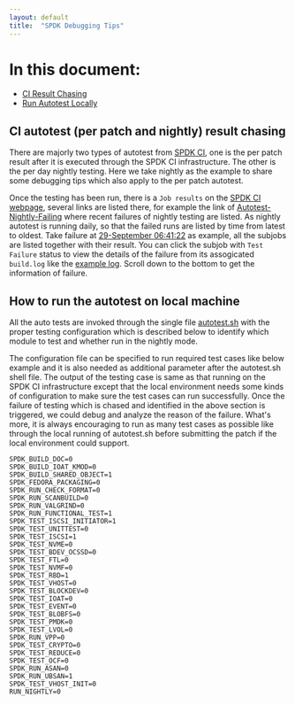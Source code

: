 ```yaml
---
layout: default
title:  "SPDK Debugging Tips"
---
```


# In this document:

* [CI Result Chasing](#ci)
* [Run Autotest Locally](#local_run)

<a id="ci"></a>
## CI autotest (per patch and nightly) result chasing

There are majorly two types of autotest from [SPDK CI](https://dqtibwqq6s6ux.cloudfront.net/), one is the per patch result after it is executed through the SPDK CI infrastructure. The other is the per day nightly testing. Here we take nightly as the example to share some debugging tips which also apply to the per patch autotest.

Once the testing has been run, there is a `Job results` on the [SPDK CI webpage](https://dqtibwqq6s6ux.cloudfront.net/), several links are listed there, for example the link of [Autotest-Nightly-Failing](https://dqtibwqq6s6ux.cloudfront.net/public_build/autotest-nightly-failing.html) where recent failures of nightly testing are listed. As nightly autotest is running daily, so that the failed runs are listed by time from latest to oldest. Take failure at [29-September 06:41:22](https://dqtibwqq6s6ux.cloudfront.net/public_build/autotest-nightly-failing_454.html) as example, all the subjobs are listed together with their result. You can click the subjob with `Test Failure` status to view the details of the failure from its assogicated `build.log` like the [example log](https://dqtibwqq6s6ux.cloudfront.net/results/autotest-nightly-failing/builds/454/archive/vhost_autotest_nightly/build.log). Scroll down to the bottom to get the information of failure.

<a id="local_run"></a>
## How to run the autotest on local machine

All the auto tests are invoked through the single file [autotest.sh](https://github.com/spdk/spdk/blob/master/autotest.sh) with the proper testing configuration which is described below to identify which module to test and whether run in the nightly mode.

The configuration file can be specified to run required test cases like below example and it is also needed as additional parameter after the autotest.sh shell file. The output of the testing case is same as that running on the SPDK CI infrastructure except that the local environment needs some kinds of configuration to make sure the test cases can run successfully. Once the failure of testing which is chased and identified in the above section is triggered, we could debug and analyze the reason of the failure. What's more, it is always encouraging to run as many test cases as possible like through the local running of autotest.sh before submitting the patch if the local environment could support.

~~~{.sh}
SPDK_BUILD_DOC=0
SPDK_BUILD_IOAT_KMOD=0
SPDK_BUILD_SHARED_OBJECT=1
SPDK_FEDORA_PACKAGING=0
SPDK_RUN_CHECK_FORMAT=0
SPDK_RUN_SCANBUILD=0
SPDK_RUN_VALGRIND=0
SPDK_RUN_FUNCTIONAL_TEST=1
SPDK_TEST_ISCSI_INITIATOR=1
SPDK_TEST_UNITTEST=0
SPDK_TEST_ISCSI=1
SPDK_TEST_NVME=0
SPDK_TEST_BDEV_OCSSD=0
SPDK_TEST_FTL=0
SPDK_TEST_NVMF=0
SPDK_TEST_RBD=1
SPDK_TEST_VHOST=0
SPDK_TEST_BLOCKDEV=0
SPDK_TEST_IOAT=0
SPDK_TEST_EVENT=0
SPDK_TEST_BLOBFS=0
SPDK_TEST_PMDK=0
SPDK_TEST_LVOL=0
SPDK_RUN_VPP=0
SPDK_TEST_CRYPTO=0
SPDK_TEST_REDUCE=0
SPDK_TEST_OCF=0
SPDK_RUN_ASAN=0
SPDK_RUN_UBSAN=1
SPDK_TEST_VHOST_INIT=0
RUN_NIGHTLY=0
~~~
